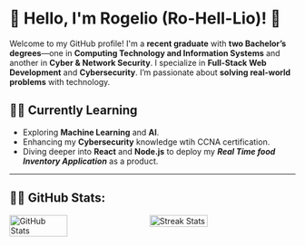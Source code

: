 # 👋 Hello, I'm Rogelio (Ro-Hell-Lio)! 🚀

Welcome to my GitHub profile! I'm a **recent graduate** with **two Bachelor’s degrees**—one in **Computing Technology and Information Systems** and another in **Cyber & Network Security**. I specialize in **Full-Stack Web Development** and **Cybersecurity**. I’m passionate about **solving real-world problems** with technology.

## 🧑‍💻 Currently Learning

- Exploring **Machine Learning** and **AI**.
- Enhancing my **Cybersecurity** knowledge wtih CCNA certification.
- Diving deeper into **React** and **Node.js** to deploy my ***Real Time food Inventory Application*** as a product.
  
---

## 🧑‍💻 GitHub Stats:
<div style="display: flex; gap: 20px;">
  <!-- GitHub Stats -->
  <img src="https://github-readme-stats.vercel.app/api?username=RogePM&show_icons=true&count_private=true&hide_title=true&hide=prs&theme=radical" alt="GitHub Stats" width="45%" />

  <!-- Streak Stats -->
  <img src="https://github-readme-streak-stats.herokuapp.com/?user=RogePM&theme=radical&hide_border=true" alt="Streak Stats" width="45%" />
</div>

